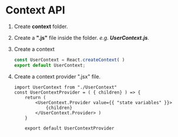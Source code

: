# Context API 

1. Create **context** folder.

2. Create a **".js"** file inside the folder. _e.g. **UserContext.js**_.

3. Create a context 
    ```js
    const UserContext = React.createContext( )
    export default UserContext; 
    ```

4. Create a context provider ".jsx" file.
    ```
    import UserContext from "./UserContext"
    const UserContextProvider = ( { children} ) => {
        return (
            <UserContext.Provider value={{ "state variables" }}> 
                {children}
            </UserContext.Provider> )
        }

        export default UserContextProvider
    ```